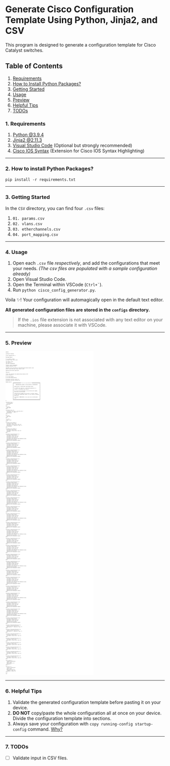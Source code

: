 # Generate Cisco Configuration Template Using Python, Jinja2, and CSV

This program is designed to generate a configuration template for Cisco Catalyst switches.

## Table of Contents

1. [Requirements](#1-requirements)
2. [How to Install Python Packages?](#2-how-to-install-python-packages)
3. [Getting Started](#3-getting-started)
4. [Usage](#4-usage)
5. [Preview](#5-preview)
6. [Helpful Tips](#6-helpful-tips)
7. [TODOs](#7-todos)

### 1. Requirements

1. [Python @3.9.4](https://www.python.org/)
2. [Jinja2 @2.11.3](https://jinja.palletsprojects.com/en/2.11.x/)
3. [Visual Studio Code](https://code.visualstudio.com/) (Optional but strongly recommended)
4. [Cisco IOS Syntax](https://marketplace.visualstudio.com/items?itemName=jamiewoodio.cisco) (Extension for Cisco IOS Syntax Highlighting)

---

### 2. How to install Python Packages?

```python3
pip install -r requirements.txt
```

---

### 3. Getting Started

In the `CSV` directory, you can find four `.csv` files:

1. `01. params.csv`
2. `02. vlans.csv`
3. `03. etherchannels.csv`
4. `04. port_mapping.csv`

---

### 4. Usage

1. Open each `.csv` file _respectively_, and add the configurations that meet your needs. _(The csv files are populated with a sample configuration already)_
2. Open Visual Studio Code.
3. Open the Terminal within VSCode (`` Ctrl+` ``).
4. Run `python cisco_config_generator.py`.

Voila :sparkles:! Your configuration will automagically open in the default text editor.

**All generated configuration files are stored in the `configs` directory.**

> If the `.ios` file extension is not associated with any text editor on your machine, please associate it with VSCode.

---

### 5. Preview

![Preview](assets/preview.png)

---

### 6. Helpful Tips

1. Validate the generated configuration template before pasting it on your device.
2. **DO NOT** copy/paste the whole configuration all at once on your device. Divide the configuration template into sections.
3. Always save your configuration with `copy running-config startup-config` command. [Why?](https://networkengineering.stackexchange.com/questions/52309/diffrence-between-wr-and-copy-running-config-to-startup-config#answer-52310)

---

### 7. TODOs

- [ ] Validate input in CSV files.
